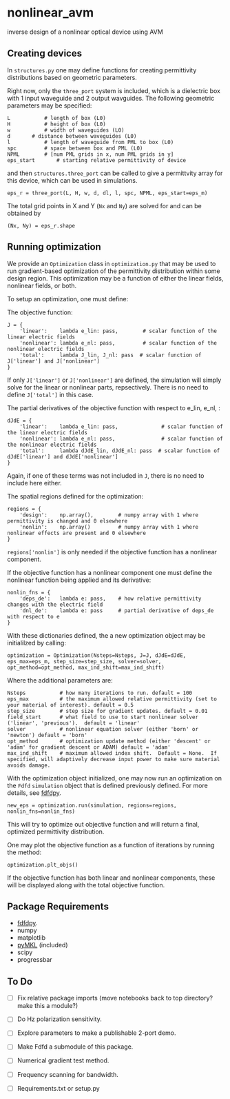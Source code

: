 # nonlinear_avm
inverse design of a nonlinear optical device using AVM

## Creating devices

In `structures.py` one may define functions for creating permittivity distributions based on geometric parameters.

Right now, only the `three_port` system is included, which is a dielectric box with 1 input waveguide and 2 output wavguides.  The following geometric parameters may be specified:


	L     		# length of box (L0)
	H     		# height of box (L0)
	w     		# width of waveguides (L0)
	d 	  	# distance between waveguides (L0)
	l     		# length of waveguide from PML to box (L0)
	spc   		# space between box and PML (L0)
	NPML  		# [num PML grids in x, num PML grids in y]
	eps_start       # starting relative permittivity of device

and then `structures.three_port` can be called to give a permittvity array for this device, which can be used in simulations.


	eps_r = three_port(L, H, w, d, dl, l, spc, NPML, eps_start=eps_m)

The total grid points in X and Y (`Nx` and `Ny`) are solved for and can be obtained by

	(Nx, Ny) = eps_r.shape

## Running optimization

We provide an `Optimization` class in `optimization.py` that may be used to run gradient-based optimization of the permittivity distribution within some design region.  This optimization may be a function of either the linear fields, nonlinear fields, or both.

To setup an optimization, one must define:

The objective function:

	J = {
		'linear':    lambda e_lin: pass,       	# scalar function of the linear electric fields
		'nonlinear': lambda e_nl: pass,    		# scalar function of the nonlinear electric fields
		'total':     lambda J_lin, J_nl: pass  # scalar function of J['linear'] and J['nonlinear']
	}

If only `J['linear']` or `J['nonlinear']` are defined, the simulation will simply solve for the linear or nonlinear parts, repsectively.  There is no need to define `J['total']` in this case.

The partial derivatives of the objective function with respect to e_lin, e_nl, :

	dJdE = {
		'linear':    lambda e_lin: pass,       		  # scalar function of the linear electric fields
		'nonlinear': lambda e_nl: pass,    			  # scalar function of the nonlinear electric fields
		'total':     lambda dJdE_lin, dJdE_nl: pass  # scalar function of dJdE['linear'] and dJdE['nonlinear']
	}

Again, if one of these terms was not included in `J`, there is no need to include here either.

The spatial regions defined for the optimization:

	regions = {
		'design':    np.array(),        # numpy array with 1 where permittivity is changed and 0 elsewhere
		'nonlin':    np.array()	        # numpy array with 1 where nonlinear effects are present and 0 elsewhere
	}

`regions['nonlin']` is only needed if the objective function has a nonlinear component.

If the objective function has a nonlinear component one must define the nonlinear function being applied and its derivative:

	nonlin_fns = {
		'deps_de':   lambda e: pass,    # how relative permittivity changes with the electric field
		'dnl_de':    lambda e: pass     # partial derivative of deps_de with respect to e
	}

With these dictionaries defined, the a new optimization object may be initialilzed by calling:

	optimization = Optimization(Nsteps=Nsteps, J=J, dJdE=dJdE, eps_max=eps_m, step_size=step_size, solver=solver, opt_method=opt_method, max_ind_shift=max_ind_shift)

Where the additional parameters are:

    Nsteps           # how many iterations to run. default = 100
    eps_max          # the maximum allowed relative permittivity (set to your material of interest). default = 0.5
    step_size        # step size for gradient updates. default = 0.01
    field_start      # what field to use to start nonlinear solver ('linear', 'previous').  default = 'linear'
    solver           # nonlinear equation solver (either 'born' or 'newton') default = 'born'
    opt_method       # optimization update method (either 'descent' or 'adam' for gradient descent or ADAM) default = 'adam'
    max_ind_shift    # maximum allowed index shift.  Default = None.  If specified, will adaptively decrease input power to make sure material avoids damage.

With the optimization object initialized, one may now run an optimization on the `Fdfd` `simulation` object that is defined previously defined.  For more details, see [fdfdpy](https://github.com/fancompute/fdfdpy).

	new_eps = optimization.run(simulation, regions=regions, nonlin_fns=nonlin_fns)

This will try to optimize out objective function and will return a final, optimized permittivity distribution.

One may plot the objective function as a function of iterations by running the method:

	optimization.plt_objs()

If the objective function has both linear and nonlinear components, these will be displayed along with the total objective function.

## Package Requirements
- [fdfdpy](https://github.com/fancompute/fdfdpy).
- numpy
- matplotlib
- [pyMKL](https://github.com/dwfmarchant/pyMKL) (included)
- scipy
- progressbar

## To Do
- [ ] Fix relative package imports (move notebooks back to top directory? make this a module?)
- [ ] Do Hz polarization sensitivity.
- [ ] Explore parameters to make a publishable 2-port demo.
- [ ] Make Fdfd a submodule of this package.
- [ ] Numerical gradient test method.
- [ ] Frequency scanning for bandwidth.
- [ ] Requirements.txt or setup.py

